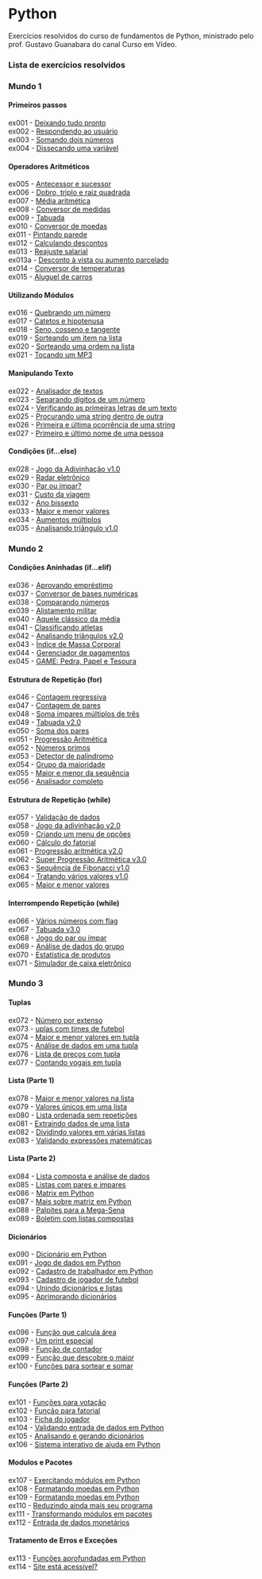 # Python

Exercícios resolvidos do curso de fundamentos de Python, ministrado pelo prof. Gustavo Guanabara do canal Curso em Vídeo.

### Lista de exercícios resolvidos

### Mundo 1

#### Primeiros passos
ex001 - <a href="https://github.com/Danilo-Kroll/Python/blob/main/exercicios/ex001.py">Deixando tudo pronto</a><br>
ex002 - <a href="https://github.com/Danilo-Kroll/Python/blob/main/exercicios/ex002.py">Respondendo ao usuário</a><br>
ex003 - <a href="https://github.com/Danilo-Kroll/Python/blob/main/exercicios/ex003.py">Somando dois números</a><br>
ex004 - <a href="https://github.com/Danilo-Kroll/Python/blob/main/exercicios/ex004.py">Dissecando uma variável</a><br>

#### Operadores Aritméticos
ex005 - <a href="https://github.com/Danilo-Kroll/Python/blob/main/exercicios/ex005.py">Antecessor e sucessor</a><br>
ex006 - <a href="https://github.com/Danilo-Kroll/Python/blob/main/exercicios/ex006.py">Dobro, triplo e raiz quadrada</a><br>
ex007 - <a href="https://github.com/Danilo-Kroll/Python/blob/main/exercicios/ex007.py">Média aritmética</a><br>
ex008 - <a href="https://github.com/Danilo-Kroll/Python/blob/main/exercicios/ex008.py">Conversor de medidas</a><br>
ex009 - <a href="https://github.com/Danilo-Kroll/Python/blob/main/exercicios/ex009.py">Tabuada</a><br>
ex010 - <a href="https://github.com/Danilo-Kroll/Python/blob/main/exercicios/ex010.py">Conversor de moedas</a><br>
ex011 - <a href="https://github.com/Danilo-Kroll/Python/blob/main/exercicios/ex011.py">Pintando parede</a><br>
ex012 - <a href="https://github.com/Danilo-Kroll/Python/blob/main/exercicios/ex012.py">Calculando descontos</a><br>
ex013 - <a href="https://github.com/Danilo-Kroll/Python/blob/main/exercicios/ex013.py">Reajuste salarial</a><br>
ex013a - <a href="https://github.com/Danilo-Kroll/Python/blob/main/exercicios/ex013a.py">Desconto à vista ou aumento parcelado</a><br>
ex014 - <a href="https://github.com/Danilo-Kroll/Python/blob/main/exercicios/ex014.py">Conversor de temperaturas</a><br>
ex015 - <a href="https://github.com/Danilo-Kroll/Python/blob/main/exercicios/ex015.py">Aluguel de carros</a><br>

#### Utilizando Módulos
ex016 - <a href="https://github.com/Danilo-Kroll/Python/blob/main/exercicios/ex016.py">Quebrando um número</a><br>
ex017 - <a href="https://github.com/Danilo-Kroll/Python/blob/main/exercicios/ex017.py">Catetos e hipotenusa</a><br>
ex018 - <a href="https://github.com/Danilo-Kroll/Python/blob/main/exercicios/ex018.py">Seno, cosseno e tangente</a><br>
ex019 - <a href="https://github.com/Danilo-Kroll/Python/blob/main/exercicios/ex019.py">Sorteando um item na lista</a><br>
ex020 - <a href="https://github.com/Danilo-Kroll/Python/blob/main/exercicios/ex020.py">Sorteando uma ordem na lista</a><br>
ex021 - <a href="https://github.com/Danilo-Kroll/Python/blob/main/exercicios/ex021.py">Tocando um MP3</a><br>

#### Manipulando Texto
ex022 - <a href="https://github.com/Danilo-Kroll/Python/blob/main/exercicios/ex022.py">Analisador de textos</a><br>
ex023 - <a href="https://github.com/Danilo-Kroll/Python/blob/main/exercicios/ex023.py">Separando dígitos de um número</a><br>
ex024 - <a href="https://github.com/Danilo-Kroll/Python/blob/main/exercicios/ex024.py">Verificando as primeiras letras de um texto</a><br>
ex025 - <a href="https://github.com/Danilo-Kroll/Python/blob/main/exercicios/ex025.py">Procurando uma string dentro de outra</a><br>
ex026 - <a href="https://github.com/Danilo-Kroll/Python/blob/main/exercicios/ex026.py">Primeira e última ocorrência de uma string</a><br>
ex027 - <a href="https://github.com/Danilo-Kroll/Python/blob/main/exercicios/ex027.py">Primeiro e último nome de uma pessoa</a><br>

#### Condições (if...else)
ex028 - <a href="https://github.com/Danilo-Kroll/Python/blob/main/exercicios/ex028.py">Jogo da Adivinhação v1.0</a><br>
ex029 - <a href="https://github.com/Danilo-Kroll/Python/blob/main/exercicios/ex029.py">Radar eletrônico</a><br>
ex030 - <a href="https://github.com/Danilo-Kroll/Python/blob/main/exercicios/ex030.py">Par ou ímpar?</a><br>
ex031 - <a href="https://github.com/Danilo-Kroll/Python/blob/main/exercicios/ex031.py">Custo da viagem</a><br>
ex032 - <a href="https://github.com/Danilo-Kroll/Python/blob/main/exercicios/ex032.py">Ano bissexto</a><br>
ex033 - <a href="https://github.com/Danilo-Kroll/Python/blob/main/exercicios/ex033.py">Maior e menor valores</a><br>
ex034 - <a href="https://github.com/Danilo-Kroll/Python/blob/main/exercicios/ex034.py">Aumentos múltiplos</a><br>
ex035 - <a href="https://github.com/Danilo-Kroll/Python/blob/main/exercicios/ex035.py">Analisando triângulo v1.0</a><br>

### Mundo 2

#### Condições Aninhadas (if...elif)
ex036 - <a href="https://github.com/Danilo-Kroll/Python/blob/main/exercicios/ex036.py">Aprovando empréstimo</a><br>
ex037 - <a href="https://github.com/Danilo-Kroll/Python/blob/main/exercicios/ex037.py">Conversor de bases numéricas</a><br>
ex038 - <a href="https://github.com/Danilo-Kroll/Python/blob/main/exercicios/ex038.py">Comparando números</a><br>
ex039 - <a href="https://github.com/Danilo-Kroll/Python/blob/main/exercicios/ex039.py">Alistamento militar</a><br>
ex040 - <a href="https://github.com/Danilo-Kroll/Python/blob/main/exercicios/ex040.py">Aquele clássico da média</a><br>
ex041 - <a href="https://github.com/Danilo-Kroll/Python/blob/main/exercicios/ex041.py">Classificando atletas</a><br>
ex042 - <a href="https://github.com/Danilo-Kroll/Python/blob/main/exercicios/ex042.py">Analisando triângulos v2.0</a><br>
ex043 - <a href="https://github.com/Danilo-Kroll/Python/blob/main/exercicios/ex043.py">Índice de Massa Corporal</a><br>
ex044 - <a href="https://github.com/Danilo-Kroll/Python/blob/main/exercicios/ex044.py">Gerenciador de pagamentos</a><br>
ex045 - <a href="https://github.com/Danilo-Kroll/Python/blob/main/exercicios/ex045.py">GAME: Pedra, Papel e Tesoura</a><br>

#### Estrutura de Repetição (for)
ex046 - <a href="https://github.com/Danilo-Kroll/Python/blob/main/exercicios/ex046.py">Contagem regressiva</a><br>
ex047 - <a href="https://github.com/Danilo-Kroll/Python/blob/main/exercicios/ex047.py">Contagem de pares</a><br>
ex048 - <a href="https://github.com/Danilo-Kroll/Python/blob/main/exercicios/ex048.py">Soma ímpares múltiplos de três</a><br>
ex049 - <a href="https://github.com/Danilo-Kroll/Python/blob/main/exercicios/ex049.py">Tabuada v2.0</a><br>
ex050 - <a href="https://github.com/Danilo-Kroll/Python/blob/main/exercicios/ex050.py">Soma dos pares</a><br>
ex051 - <a href="https://github.com/Danilo-Kroll/Python/blob/main/exercicios/ex051.py">Progressão Aritmética</a><br>
ex052 - <a href="https://github.com/Danilo-Kroll/Python/blob/main/exercicios/ex052.py">Números primos</a><br>
ex053 - <a href="https://github.com/Danilo-Kroll/Python/blob/main/exercicios/ex053.py">Detector de palíndromo</a><br>
ex054 - <a href="https://github.com/Danilo-Kroll/Python/blob/main/exercicios/ex054.py">Grupo da maioridade</a><br>
ex055 - <a href="https://github.com/Danilo-Kroll/Python/blob/main/exercicios/ex055.py">Maior e menor da sequência</a><br>
ex056 - <a href="https://github.com/Danilo-Kroll/Python/blob/main/exercicios/ex056.py">Analisador completo</a><br>

#### Estrutura de Repetição (while)
ex057 - <a href="https://github.com/Danilo-Kroll/Python/blob/main/exercicios/ex057.py">Validação de dados</a><br>
ex058 - <a href="https://github.com/Danilo-Kroll/Python/blob/main/exercicios/ex058.py">Jogo da adivinhação v2.0</a><br>
ex059 - <a href="https://github.com/Danilo-Kroll/Python/blob/main/exercicios/ex059.py">Criando um menu de opções</a><br>
ex060 - <a href="https://github.com/Danilo-Kroll/Python/blob/main/exercicios/ex060.py">Cálculo do fatorial</a><br>
ex061 - <a href="https://github.com/Danilo-Kroll/Python/blob/main/exercicios/ex061.py">Progressão aritmética v2.0</a><br>
ex062 - <a href="https://github.com/Danilo-Kroll/Python/blob/main/exercicios/ex062.py">Super Progressão Aritmética v3.0</a><br>
ex063 - <a href="https://github.com/Danilo-Kroll/Python/blob/main/exercicios/ex063.py">Sequência de Fibonacci v1.0</a><br>
ex064 - <a href="https://github.com/Danilo-Kroll/Python/blob/main/exercicios/ex064.py">Tratando vários valores v1.0</a><br>
ex065 - <a href="https://github.com/Danilo-Kroll/Python/blob/main/exercicios/ex065.py">Maior e menor valores</a><br>

#### Interrompendo Repetição (while)
ex066 - <a href="https://github.com/Danilo-Kroll/Python/blob/main/exercicios/ex066.py">Vários números com flag</a><br>
ex067 - <a href="https://github.com/Danilo-Kroll/Python/blob/main/exercicios/ex067.py">Tabuada v3.0</a><br>
ex068 - <a href="https://github.com/Danilo-Kroll/Python/blob/main/exercicios/ex068.py">Jogo do par ou ímpar</a><br>
ex069 - <a href="https://github.com/Danilo-Kroll/Python/blob/main/exercicios/ex069.py">Análise de dados do grupo</a><br>
ex070 - <a href="https://github.com/Danilo-Kroll/Python/blob/main/exercicios/ex070.py">Estatística de produtos</a><br>
ex071 - <a href="https://github.com/Danilo-Kroll/Python/blob/main/exercicios/ex071.py">Simulador de caixa eletrônico</a><br>

### Mundo 3

#### Tuplas
ex072 - <a href="https://github.com/Danilo-Kroll/Python/blob/main/exercicios/ex072.py">Número por extenso</a><br>
ex073 - <a href="https://github.com/Danilo-Kroll/Python/blob/main/exercicios/ex073.py">uplas com times de futebol</a><br>
ex074 - <a href="https://github.com/Danilo-Kroll/Python/blob/main/exercicios/ex074.py">Maior e menor valores em tupla</a><br>
ex075 - <a href="https://github.com/Danilo-Kroll/Python/blob/main/exercicios/ex075.py">Análise de dados em uma tupla</a><br>
ex076 - <a href="https://github.com/Danilo-Kroll/Python/blob/main/exercicios/ex076.py">Lista de preços com tupla</a><br>
ex077 - <a href="https://github.com/Danilo-Kroll/Python/blob/main/exercicios/ex077.py">Contando vogais em tupla</a><br>

#### Lista (Parte 1)
ex078 - <a href="https://github.com/Danilo-Kroll/Python/blob/main/exercicios/ex078.py">Maior e menor valores na lista</a><br>
ex079 - <a href="https://github.com/Danilo-Kroll/Python/blob/main/exercicios/ex079.py">Valores únicos em uma lista</a><br>
ex080 - <a href="https://github.com/Danilo-Kroll/Python/blob/main/exercicios/ex080.py">Lista ordenada sem repetições</a><br>
ex081 - <a href="https://github.com/Danilo-Kroll/Python/blob/main/exercicios/ex081.py">Extraindo dados de uma lista</a><br>
ex082 - <a href="https://github.com/Danilo-Kroll/Python/blob/main/exercicios/ex082.py">Dividindo valores em várias listas</a><br>
ex083 - <a href="https://github.com/Danilo-Kroll/Python/blob/main/exercicios/ex083.py">Validando expressões matemáticas</a><br>

#### Lista (Parte 2)
ex084 - <a href="https://github.com/Danilo-Kroll/Python/blob/main/exercicios/ex084.py">Lista composta e análise de dados</a><br>
ex085 - <a href="https://github.com/Danilo-Kroll/Python/blob/main/exercicios/ex085.py">Listas com pares e ímpares</a><br>
ex086 - <a href="https://github.com/Danilo-Kroll/Python/blob/main/exercicios/ex086.py">Matrix em Python</a><br>
ex087 - <a href="https://github.com/Danilo-Kroll/Python/blob/main/exercicios/ex087.py">Mais sobre matriz em Python</a><br>
ex088 - <a href="https://github.com/Danilo-Kroll/Python/blob/main/exercicios/ex088.py">Palpites para a Mega-Sena</a><br>
ex089 - <a href="https://github.com/Danilo-Kroll/Python/blob/main/exercicios/ex089.py">Boletim com listas compostas</a><br>

#### Dicionários
ex090 - <a href="https://github.com/Danilo-Kroll/Python/blob/main/exercicios/ex090.py">Dicionário em Python</a><br>
ex091 - <a href="https://github.com/Danilo-Kroll/Python/blob/main/exercicios/ex091.py">Jogo de dados em Python</a><br>
ex092 - <a href="https://github.com/Danilo-Kroll/Python/blob/main/exercicios/ex092.py">Cadastro de trabalhador em Python</a><br>
ex093 - <a href="https://github.com/Danilo-Kroll/Python/blob/main/exercicios/ex093.py">Cadastro de jogador de futebol</a><br>
ex094 - <a href="https://github.com/Danilo-Kroll/Python/blob/main/exercicios/ex094.py">Unindo dicionários e listas</a><br>
ex095 - <a href="https://github.com/Danilo-Kroll/Python/blob/main/exercicios/ex095.py">Aprimorando dicionários</a><br>

#### Funções (Parte 1)
ex096 - <a href="https://github.com/Danilo-Kroll/Python/blob/main/exercicios/ex096.py">Função que calcula área</a><br>
ex097 - <a href="https://github.com/Danilo-Kroll/Python/blob/main/exercicios/ex097.py">Um print especial</a><br>
ex098 - <a href="https://github.com/Danilo-Kroll/Python/blob/main/exercicios/ex098.py">Função de contador</a><br>
ex099 - <a href="https://github.com/Danilo-Kroll/Python/blob/main/exercicios/ex099.py">Função que descobre o maior</a><br>
ex100 - <a href="https://github.com/Danilo-Kroll/Python/blob/main/exercicios/ex100.py">Funções para sortear e somar</a><br>

#### Funções (Parte 2)
ex101 - <a href="https://github.com/Danilo-Kroll/Python/blob/main/exercicios/ex101.py">Funções para votação</a><br>
ex102 - <a href="https://github.com/Danilo-Kroll/Python/blob/main/exercicios/ex102.py">Função para fatorial</a><br>
ex103 - <a href="https://github.com/Danilo-Kroll/Python/blob/main/exercicios/ex103.py">Ficha do jogador</a><br>
ex104 - <a href="https://github.com/Danilo-Kroll/Python/blob/main/exercicios/ex104.py">Validando entrada de dados em Python</a><br>
ex105 - <a href="https://github.com/Danilo-Kroll/Python/blob/main/exercicios/ex105.py">Analisando e gerando dicionários</a><br>
ex106 - <a href="https://github.com/Danilo-Kroll/Python/blob/main/exercicios/ex106.py">Sistema interativo de ajuda em Python</a><br>

#### Modulos e Pacotes
ex107 - <a href="https://github.com/Danilo-Kroll/Python/blob/main/exercicios/ex107.py">Exercitando módulos em Python</a><br>
ex108 - <a href="https://github.com/Danilo-Kroll/Python/blob/main/exercicios/ex108.py">Formatando moedas em Python</a><br>
ex109 - <a href="https://github.com/Danilo-Kroll/Python/blob/main/exercicios/ex109.py">Formatando moedas em Python</a><br>
ex110 - <a href="https://github.com/Danilo-Kroll/Python/blob/main/exercicios/ex110.py">Reduzindo ainda mais seu programa</a><br>
ex111 - <a href="https://github.com/Danilo-Kroll/Python/blob/main/exercicios/ex111.py">Transformando módulos em pacotes</a><br>
ex112 - <a href="https://github.com/Danilo-Kroll/Python/blob/main/exercicios/ex112.py">Entrada de dados monetários</a><br>

#### Tratamento de Erros e Exceções
ex113 - <a href="https://github.com/Danilo-Kroll/Python/blob/main/exercicios/ex113.py">Funções aprofundadas em Python</a><br>
ex114 - <a href="https://github.com/Danilo-Kroll/Python/blob/main/exercicios/ex114.py">Site está acessível?</a>
